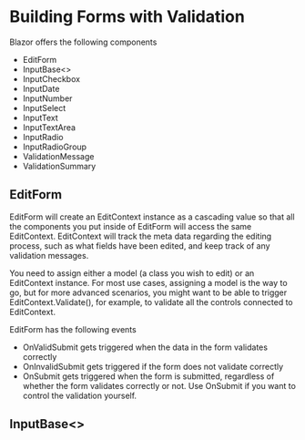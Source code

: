 # Building Forms with Validation

Blazor offers the following components

- EditForm
- InputBase<>
- InputCheckbox
- InputDate<TValue>
- InputNumber<TValue>
- InputSelect<TValue>
- InputText
- InputTextArea
- InputRadio
- InputRadioGroup
- ValidationMessage
- ValidationSummary

## EditForm

EditForm will create an EditContext instance as a cascading value so that all the components you put inside of EditForm will access the same EditContext. EditContext will track the meta data regarding the editing process, such as what fields have been edited, and keep track of any validation messages.

You need to assign either a model (a class you wish to edit) or an EditContext instance.
For most use cases, assigning a model is the way to go, but for more advanced scenarios, you might want to be able to trigger EditContext.Validate(), for example, to validate all the controls connected to EditContext.

EditForm has the following events

- OnValidSubmit gets triggered when the data in the form validates correctly
- OnInvalidSubmit gets triggered if the form does not validate correctly
- OnSubmit gets triggered when the form is submitted, regardless of whether the form validates correctly or not. Use OnSubmit if you want to control the validation yourself.

## InputBase<>

